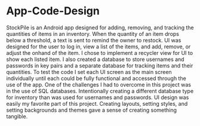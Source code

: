 # App-Code-Design

StockPile is an Android app designed for adding, removing, and tracking the quantities of items in an inventory. When the quantity of an item drops below a threshold, a text is sent to remind the owner to restock.
UI was designed for the user to log in, view a list of the items, and add, remove, or adjust the onhand of the item.
I chose to implement a recycler view for UI to show each listed item. I also created a database to store usernames and passwords in key pairs and a separate database for tracking items and their quantities.
To test the code I set each UI screen as the main screen individually until each could be fully functional and accessed through the use of the app.
One of the challenges I had to overcome in this project was in the use of SQL databases. Intentionally creating a different database type for inventory than was used for usernames and passwords.
UI design was easily my favorite part of this project. Creating layouts, setting styles, and setting backgrounds and themes gave a sense of creating something tangible.
